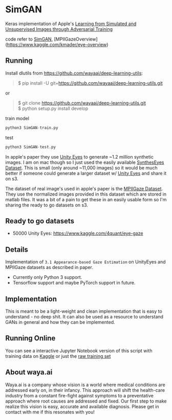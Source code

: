 # SimGAN
Keras implementation of Apple's [Learning from Simulated and Unsupervised Images through Adversarial Training](https://arxiv.org/pdf/1612.07828v1.pdf)

code refer to [SimGAN](https://www.kaggle.com/soundpoet/simgan-implementation-using-tensorflow-keras), [MPIIGazeOverview]
(https://www.kaggle.com/kmader/eye-overview)

## Running

Install dlutils from https://github.com/wayaai/deep-learning-utils:

> $ pip install -U git+https://github.com/wayaai/deep-learning-utils.git  

or  

> $ git clone https://github.com/wayaai/deep-learning-utils.git  
> $ python setup.py install develop


train model
```python
python3 SimGAN-train.py 
```
test 
```python
python3 SimGAN-test.py 
```

In apple's paper they use [Unity Eyes](http://www.cl.cam.ac.uk/research/rainbow/projects/unityeyes/) to generate ~1.2 million synthetic images. I am on mac though so I just used the easily available [SynthesEyes Dataset](https://www.cl.cam.ac.uk/research/rainbow/projects/syntheseyes/). This is small (only around ~11,000 images) so it would be much better if someone could generate a larger dataset w/ [Unity Eyes](http://www.cl.cam.ac.uk/research/rainbow/projects/unityeyes/) and share it on s3.

The dataset of real image's used in apple's paper is the [MPIIGaze Dataset](https://www.mpi-inf.mpg.de/departments/computer-vision-and-multimodal-computing/research/gaze-based-human-computer-interaction/appearance-based-gaze-estimation-in-the-wild-mpiigaze/). They use the normalized images provided in this dataset which are stored in matlab files. It was a bit of a pain to get these in an easily usable form so I'm sharing the ready to go datasets on s3.

## Ready to go datasets
* 50000 Unity Eyes: https://www.kaggle.com/4quant/eye-gaze

## Details
Implementation of `3.1 Appearance-based Gaze Estimation` on UnityEyes and MPIIGaze datasets as described in paper.

* Currently only Python 3 support.
* Tensorflow support and maybe PyTorch support in future.

## Implementation
This is meant to be a light-weight and clean implementation that is easy to understand - no deep shit. It can also be used as a resource to understand GANs in general and how they can be implemented.

## Running Online

You can see a interactive Jupyter Notebook version of this script with training data on [Kaggle](https://www.kaggle.com/kmader/d/4quant/eye-gaze/simgan-notebook/) or just the [raw training set](https://www.kaggle.com/4quant/eye-gaze)

## About waya.ai
Waya.ai is a company whose vision is a world where medical conditions are addressed early on, in their infancy. This approach will shift the health-care industry from a constant fire-fight against symptoms to a preventative approach where root causes are addressed and fixed. Our first step to make realize this vision is easy, accurate and available diagnosis. Please get in contact with me if this resonates with you!
